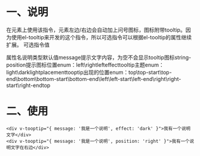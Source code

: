 # 一、说明
在元素上使用该指令，元素左边/右边会自动加上问号图标，图标附带tooltip。因为使用el-tooltip来开发的这个指令，所以可选指令可以根据el-tooltip的属性继续扩展。
可选指令值


属性名说明类型默认值message提示文字内容，为空不会显示tooltip图标string-position提示图标位置enum：left\rightlefteffecttooltip主题enum：light\darklightplacementtooptip出现的位置enum：top\top-start\top-end\bottom\bottom-start\bottom-end\left\left-start\left-end\right\right-start\right-endtop

# 二、使用

```
<div v-tooptip="{ message: '我是一个说明', effect: 'dark' }">我有一个说明文字</div>
<div v-tooptip="{ message: '我是一个说明', position: 'right' }">我有一个说明文字在右边</div>

```